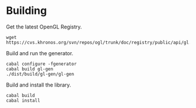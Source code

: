 Building
========

Get the latest OpenGL Registry.

	wget https://cvs.khronos.org/svn/repos/ogl/trunk/doc/registry/public/api/gl.xml

Build and run the generator.

	cabal configure -fgenerator
	cabal build gl-gen
	./dist/build/gl-gen/gl-gen

Build and install the library.

	cabal build
	cabal install
